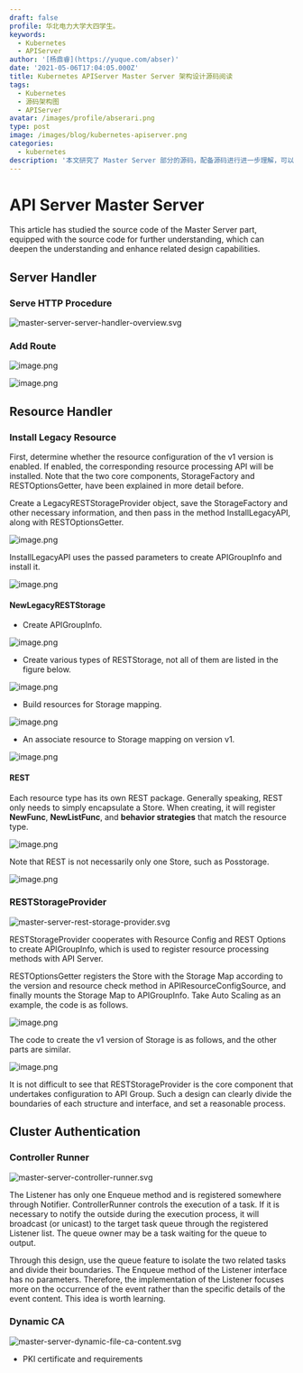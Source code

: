 ```yaml
---
draft: false
profile: 华北电力大学大四学生。
keywords:
  - Kubernetes
  - APIServer
author: '[杨鼎睿](https://yuque.com/abser)'
date: '2021-05-06T17:04:05.000Z'
title: Kubernetes APIServer Master Server 架构设计源码阅读
tags:
  - Kubernetes
  - 源码架构图
  - APIServer
avatar: /images/profile/abserari.png
type: post
image: /images/blog/kubernetes-apiserver.png
categories:
  - kubernetes
description: '本文研究了 Master Server 部分的源码，配备源码进行进一步理解，可以加深理解,增强相关设计能力。'
---
```


# API Server Master Server

This article has studied the source code of the Master Server part, equipped with the source code for further understanding, which can deepen the understanding and enhance related design capabilities.

## Server Handler

### Serve HTTP Procedure

![master-server-server-handler-overview.svg](../.gitbook/assets/76%20%281%29.png)

### Add Route

![image.png](../.gitbook/assets/77%20%281%29.png)

![image.png](../.gitbook/assets/78%20%281%29.png)

## Resource Handler

### Install Legacy Resource

First, determine whether the resource configuration of the v1 version is enabled. If enabled, the corresponding resource processing API will be installed. Note that the two core components, StorageFactory and RESTOptionsGetter, have been explained in more detail before.

Create a LegacyRESTStorageProvider object, save the StorageFactory and other necessary information, and then pass in the method InstallLegacyAPI, along with RESTOptionsGetter.

![image.png](../.gitbook/assets/79.png)

InstallLegacyAPI uses the passed parameters to create APIGroupInfo and install it.

![image.png](../.gitbook/assets/80%20%281%29.png)

#### NewLegacyRESTStorage

* Create APIGroupInfo.

![image.png](../.gitbook/assets/81%20%281%29.png)

* Create various types of RESTStorage, not all of them are listed in the figure below.

![image.png](../.gitbook/assets/82%20%281%29.png)

* Build resources for Storage mapping.

![image.png](../.gitbook/assets/83%20%281%29.png)

* An associate resource to Storage mapping on version v1.

![image.png](../.gitbook/assets/84%20%281%29.png)

#### REST

Each resource type has its own REST package. Generally speaking, REST only needs to simply encapsulate a Store. When creating, it will register **NewFunc**, **NewListFunc**, and **behavior strategies** that match the resource type.

![image.png](../.gitbook/assets/85%20%281%29.png)

Note that REST is not necessarily only one Store, such as Posstorage.

![image.png](../.gitbook/assets/86%20%281%29.png)

### RESTStorageProvider

![master-server-rest-storage-provider.svg](../.gitbook/assets/87%20%281%29.png)

RESTStorageProvider cooperates with Resource Config and REST Options to create APIGroupInfo, which is used to register resource processing methods with API Server.

RESTOptionsGetter registers the Store with the Storage Map according to the version and resource check method in APIResourceConfigSource, and finally mounts the Storage Map to APIGroupInfo. Take Auto Scaling as an example, the code is as follows.

![image.png](../.gitbook/assets/88%20%281%29.png)

The code to create the v1 version of Storage is as follows, and the other parts are similar.

![image.png](../.gitbook/assets/89%20%281%29.png)

It is not difficult to see that RESTStorageProvider is the core component that undertakes configuration to API Group. Such a design can clearly divide the boundaries of each structure and interface, and set a reasonable process.

## Cluster Authentication

### Controller Runner

![master-server-controller-runner.svg](../.gitbook/assets/90%20%281%29.png)

The Listener has only one Enqueue method and is registered somewhere through Notifier. ControllerRunner controls the execution of a task. If it is necessary to notify the outside during the execution process, it will broadcast \(or unicast\) to the target task queue through the registered Listener list. The queue owner may be a task waiting for the queue to output.

Through this design, use the queue feature to isolate the two related tasks and divide their boundaries. The Enqueue method of the Listener interface has no parameters. Therefore, the implementation of the Listener focuses more on the occurrence of the event rather than the specific details of the event content. This idea is worth learning.

### Dynamic CA

![master-server-dynamic-file-ca-content.svg](../.gitbook/assets/91%20%281%29.png)

* PKI certificate and requirements

